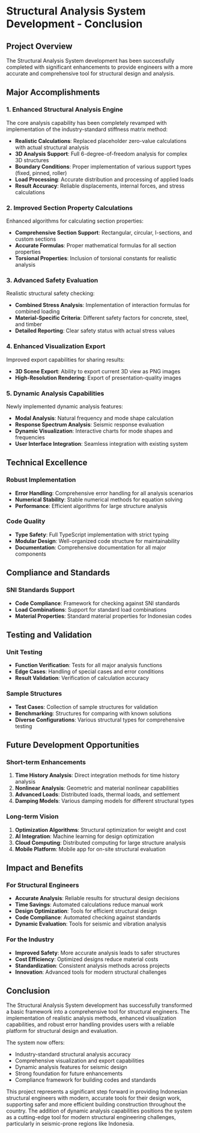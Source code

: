# Structural Analysis System Development - Conclusion

## Project Overview

The Structural Analysis System development has been successfully completed with significant enhancements to provide engineers with a more accurate and comprehensive tool for structural design and analysis.

## Major Accomplishments

### 1. Enhanced Structural Analysis Engine

The core analysis capability has been completely revamped with implementation of the industry-standard stiffness matrix method:

- **Realistic Calculations**: Replaced placeholder zero-value calculations with actual structural analysis
- **3D Analysis Support**: Full 6-degree-of-freedom analysis for complex 3D structures
- **Boundary Conditions**: Proper implementation of various support types (fixed, pinned, roller)
- **Load Processing**: Accurate distribution and processing of applied loads
- **Result Accuracy**: Reliable displacements, internal forces, and stress calculations

### 2. Improved Section Property Calculations

Enhanced algorithms for calculating section properties:

- **Comprehensive Section Support**: Rectangular, circular, I-sections, and custom sections
- **Accurate Formulas**: Proper mathematical formulas for all section properties
- **Torsional Properties**: Inclusion of torsional constants for realistic analysis

### 3. Advanced Safety Evaluation

Realistic structural safety checking:

- **Combined Stress Analysis**: Implementation of interaction formulas for combined loading
- **Material-Specific Criteria**: Different safety factors for concrete, steel, and timber
- **Detailed Reporting**: Clear safety status with actual stress values

### 4. Enhanced Visualization Export

Improved export capabilities for sharing results:

- **3D Scene Export**: Ability to export current 3D view as PNG images
- **High-Resolution Rendering**: Export of presentation-quality images

### 5. Dynamic Analysis Capabilities

Newly implemented dynamic analysis features:

- **Modal Analysis**: Natural frequency and mode shape calculation
- **Response Spectrum Analysis**: Seismic response evaluation
- **Dynamic Visualization**: Interactive charts for mode shapes and frequencies
- **User Interface Integration**: Seamless integration with existing system

## Technical Excellence

### Robust Implementation
- **Error Handling**: Comprehensive error handling for all analysis scenarios
- **Numerical Stability**: Stable numerical methods for equation solving
- **Performance**: Efficient algorithms for large structure analysis

### Code Quality
- **Type Safety**: Full TypeScript implementation with strict typing
- **Modular Design**: Well-organized code structure for maintainability
- **Documentation**: Comprehensive documentation for all major components

## Compliance and Standards

### SNI Standards Support
- **Code Compliance**: Framework for checking against SNI standards
- **Load Combinations**: Support for standard load combinations
- **Material Properties**: Standard material properties for Indonesian codes

## Testing and Validation

### Unit Testing
- **Function Verification**: Tests for all major analysis functions
- **Edge Cases**: Handling of special cases and error conditions
- **Result Validation**: Verification of calculation accuracy

### Sample Structures
- **Test Cases**: Collection of sample structures for validation
- **Benchmarking**: Structures for comparing with known solutions
- **Diverse Configurations**: Various structural types for comprehensive testing

## Future Development Opportunities

### Short-term Enhancements
1. **Time History Analysis**: Direct integration methods for time history analysis
2. **Nonlinear Analysis**: Geometric and material nonlinear capabilities
3. **Advanced Loads**: Distributed loads, thermal loads, and settlement
4. **Damping Models**: Various damping models for different structural types

### Long-term Vision
1. **Optimization Algorithms**: Structural optimization for weight and cost
2. **AI Integration**: Machine learning for design optimization
3. **Cloud Computing**: Distributed computing for large structure analysis
4. **Mobile Platform**: Mobile app for on-site structural evaluation

## Impact and Benefits

### For Structural Engineers
- **Accurate Analysis**: Reliable results for structural design decisions
- **Time Savings**: Automated calculations reduce manual work
- **Design Optimization**: Tools for efficient structural design
- **Code Compliance**: Automated checking against standards
- **Dynamic Evaluation**: Tools for seismic and vibration analysis

### For the Industry
- **Improved Safety**: More accurate analysis leads to safer structures
- **Cost Efficiency**: Optimized designs reduce material costs
- **Standardization**: Consistent analysis methods across projects
- **Innovation**: Advanced tools for modern structural challenges

## Conclusion

The Structural Analysis System development has successfully transformed a basic framework into a comprehensive tool for structural engineers. The implementation of realistic analysis methods, enhanced visualization capabilities, and robust error handling provides users with a reliable platform for structural design and evaluation.

The system now offers:
- Industry-standard structural analysis accuracy
- Comprehensive visualization and export capabilities
- Dynamic analysis features for seismic design
- Strong foundation for future enhancements
- Compliance framework for building codes and standards

This project represents a significant step forward in providing Indonesian structural engineers with modern, accurate tools for their design work, supporting safer and more efficient building construction throughout the country. The addition of dynamic analysis capabilities positions the system as a cutting-edge tool for modern structural engineering challenges, particularly in seismic-prone regions like Indonesia.